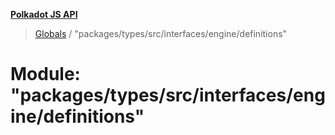 **[Polkadot JS API](../README.md)**

> [Globals](../globals.md) / "packages/types/src/interfaces/engine/definitions"

# Module: "packages/types/src/interfaces/engine/definitions"
